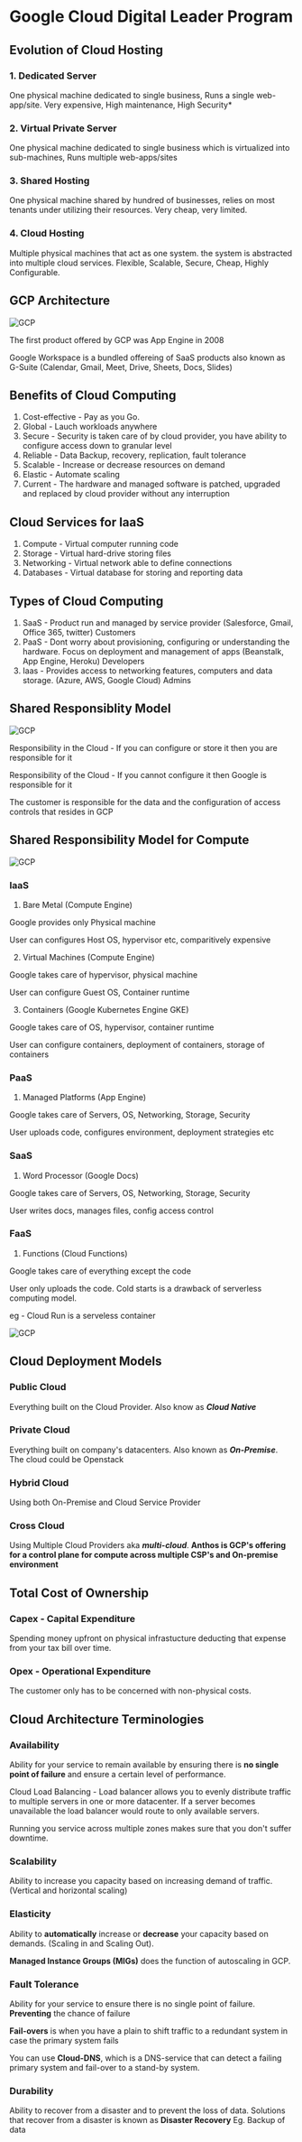 # Google Cloud Digital Leader Program

## Evolution of Cloud Hosting

### 1. Dedicated Server
One physical machine dedicated to single business, Runs a single web-app/site. Very expensive, High maintenance, High Security*

### 2. Virtual Private Server
One physical machine dedicated to single business which is virtualized into sub-machines, Runs multiple web-apps/sites

### 3. Shared Hosting
One physical machine shared by hundred of businesses, relies on most tenants under utilizing their resources. Very cheap, very limited.

### 4. Cloud Hosting
Multiple physical machines that act as one system. the system is abstracted into multiple cloud services. Flexible, Scalable, Secure, Cheap, Highly Configurable.

## GCP Architecture
![GCP](./img/Screenshot%202022-12-17%20163703.png)

The first product offered by GCP was App Engine in 2008

Google Workspace is a bundled offereing of SaaS products also known as G-Suite (Calendar, Gmail, Meet, Drive, Sheets, Docs, Slides)

## Benefits of Cloud Computing
1. Cost-effective - Pay as you Go.
2. Global - Lauch workloads anywhere
3. Secure - Security is taken care of by cloud provider, you have ability to configure access down to granular level
4. Reliable - Data Backup, recovery, replication, fault tolerance
5. Scalable - Increase or decrease resources on demand
6. Elastic - Automate scaling
7. Current - The hardware and managed software is patched, upgraded and replaced by cloud provider without any interruption

## Cloud Services for IaaS
1. Compute - Virtual computer running code
2. Storage - Virtual hard-drive storing files
3. Networking - Virtual network able to define connections
4. Databases - Virtual database for storing and reporting data

## Types of Cloud Computing
1. SaaS - Product run and managed by service provider (Salesforce, Gmail, Office 365, twitter) Customers
2. PaaS - Dont worry about provisioning, configuring or understanding the hardware. Focus on deployment and management of apps (Beanstalk, App Engine, Heroku) Developers
3. Iaas - Provides access to networking features, computers and data storage. (Azure, AWS, Google Cloud) Admins

## Shared Responsiblity Model
![GCP](./img/Screenshot%202022-12-17%20165420.png)

Responsibility in the Cloud - If you can configure or store it then you are responsible for it

Responsibility of the Cloud - If you cannot configure it then Google is responsible for it

The customer is responsible for the data and the configuration of access controls that resides in GCP

## Shared Responsibility Model for Compute

![GCP](./img/Screenshot%202022-12-18%20192015.png)

### IaaS
1. Bare Metal (Compute Engine)

Google provides only Physical machine

User can configures Host OS, hypervisor etc, comparitively expensive

2. Virtual Machines (Compute Engine)

Google takes care of hypervisor, physical machine

User can configure Guest OS, Container runtime

3. Containers (Google Kubernetes Engine GKE)

Google takes care of OS, hypervisor, container runtime

User can configure containers, deployment of containers, storage of containers

### PaaS
1. Managed Platforms (App Engine)

Google takes care of Servers, OS, Networking, Storage, Security

User uploads code, configures environment, deployment strategies etc

### SaaS
1. Word Processor (Google Docs)

Google takes care of Servers, OS, Networking, Storage, Security

User writes docs, manages files, config access control

### FaaS
1. Functions (Cloud Functions)

Google takes care of everything except the code

User only uploads the code. Cold starts is a drawback of serverless computing model.

eg - Cloud Run is a serveless container

![GCP](./img/Screenshot%202022-12-18%20191733.png)

## Cloud Deployment Models
### Public Cloud
Everything built on the Cloud Provider. Also know as ***Cloud Native***
### Private Cloud
Everything built on company's datacenters. Also known as ***On-Premise***. The cloud could be Openstack
### Hybrid Cloud
Using both On-Premise and Cloud Service Provider
### Cross Cloud
Using Multiple Cloud Providers aka ***multi-cloud***. **Anthos is GCP's offering for a control plane for compute across multiple CSP's and On-premise environment**

## Total Cost of Ownership
### Capex - Capital Expenditure
Spending money upfront on physical infrastucture deducting that expense from your tax bill over time.
### Opex - Operational Expenditure
The customer only has to be concerned with non-physical costs.

## Cloud Architecture Terminologies
### Availability
Ability for your service to remain available by ensuring there is **no single point of failure** and ensure a certain level of performance.

Cloud Load Balancing - Load balancer allows you to evenly distribute traffic to multiple servers in one or more datacenter. If a server becomes unavailable the load balancer would route to only available servers.

Running you service across multiple zones makes sure that you don't suffer downtime.
### Scalability
Ability to increase you capacity based on increasing demand of traffic. (Vertical and horizontal scaling)
### Elasticity
Ability to **automatically** increase or **decrease** your capacity based on demands. (Scaling in and Scaling Out).

**Managed Instance Groups (MIGs)** does the function of autoscaling in GCP.
### Fault Tolerance
Ability for your service to ensure there is no single point of failure. **Preventing** the chance of failure

**Fail-overs** is when you have a plain to shift traffic to a redundant system in case the primary system fails

You can use **Cloud-DNS**, which is a DNS-service that can detect a failing primary system and fail-over to a stand-by system.
### Durability
Ability to recover from a disaster and to prevent the loss of data. Solutions that recover from a disaster is known as **Disaster Recovery**
Eg. Backup of data